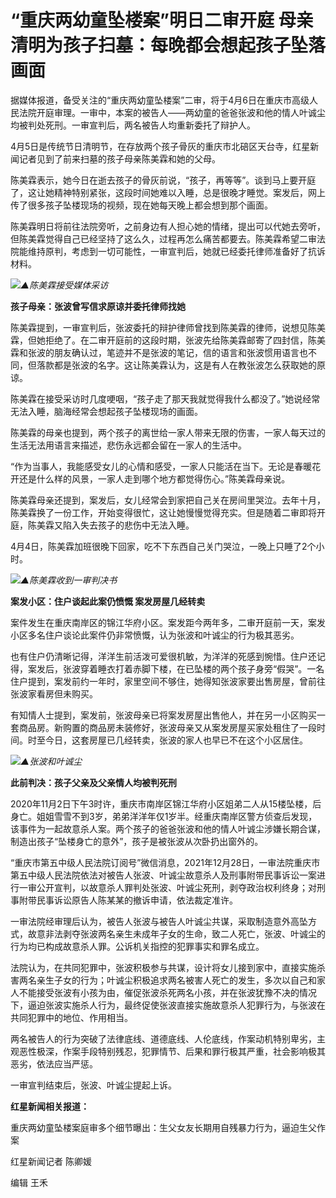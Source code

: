 # “重庆两幼童坠楼案”明日二审开庭 母亲清明为孩子扫墓：每晚都会想起孩子坠落画面

据媒体报道，备受关注的“重庆两幼童坠楼案”二审，将于4月6日在重庆市高级人民法院开庭审理。一审中，本案的被告人——两幼童的爸爸张波和他的情人叶诚尘均被判处死刑。一审宣判后，两名被告人均重新委托了辩护人。

4月5日是传统节日清明节，在存放两个孩子骨灰的重庆市北碚区天台寺，红星新闻记者见到了前来扫墓的孩子母亲陈美霖和她的父母。

陈美霖表示，她今日在逝去孩子的骨灰前说，“孩子，再等等”。谈到马上要开庭了，这让她精神特别紧张，这段时间她难以入睡，总是很晚才睡觉。案发后，网上传了很多孩子坠楼现场的视频，现在她每天晚上都会想到那个画面。

陈美霖明日将前往法院旁听，之前身边有人担心她的情绪，提出可以代她去旁听，但陈美霖觉得自己已经坚持了这么久，过程再怎么痛苦都要去。陈美霖希望二审法院能维持原判，考虑到一切可能性，一审宣判后，她就已经委托律师准备好了抗诉材料。

![](https://inews.gtimg.com/om_bt/OveHAXvSmbTnwAneLiaoU8hHt2KOVjIvb-nmP-Zcmiv_UAA/1000)_▲陈美霖接受媒体采访_

**孩子母亲：张波曾写信求原谅并委托律师找她**

陈美霖提到，一审宣判后，张波委托的辩护律师曾找到陈美霖的律师，说想见陈美霖，但她拒绝了。在二审开庭前的这段时期，张波先给陈美霖邮寄了四封信，陈美霖和张波的朋友确认过，笔迹并不是张波的笔记，信的语言和张波惯用语言也不同，但落款都是张波的名字。这让陈美霖认为，这是有人在教张波怎么获取她的原谅。

陈美霖在接受采访时几度哽咽，“孩子走了那天我就觉得我什么都没了。”她说经常无法入睡，脑海经常会想起孩子坠楼现场的画面。

陈美霖的母亲也提到，两个孩子的离世给一家人带来无限的伤害，一家人每天过的生活无法用语言来描述，悲伤永远都会留在一家人的生活中。

“作为当事人，我能感受女儿的心情和感受，一家人只能活在当下。无论是春暖花开还是什么样的风景，一家人走到哪个地方都觉得伤心。”陈美霖母亲说。

陈美霖母亲还提到，案发后，女儿经常会到家把自己关在房间里哭泣。去年十月，陈美霖换了一份工作，开始变得很忙，这让她慢慢觉得充实。但是随着二审即将开庭，陈美霖又陷入失去孩子的悲伤中无法入睡。

4月4日，陈美霖加班很晚下回家，吃不下东西自己关门哭泣，一晚上只睡了2个小时。

![](https://inews.gtimg.com/om_bt/OnyJvNyVj7vEUmqMxq_7VLi6OQTnVyoKwZiR-mLivTv_wAA/1000)_▲陈美霖收到一审判决书_

**案发小区：住户谈起此案仍愤慨 案发房屋几经转卖**

案件发生在重庆南岸区的锦江华府小区。案发距今两年多，二审开庭前一天，案发小区多名住户谈论此案件仍非常愤慨，认为张波和叶诚尘的行为极其恶劣。

也有住户仍清晰记得，洋洋生前活泼可爱很机敏，为洋洋的死感到惋惜。住户还记得，案发后，张波穿着睡衣打着赤脚下楼，在已坠楼的两个孩子身旁“假哭”。一名住户提到，案发前约一年时，家里空间不够住，她得知张波家要出售房屋，曾前往张波家看房但未购买。

有知情人士提到，案发前，张波母亲已将案发房屋出售他人，并在另一小区购买一套商品房。新购置的商品房未装修好，张波母亲又从案发房屋买家处租住了一段时间。时至今日，这套房屋已几经转卖，张波的家人也早已不在这个小区居住。

![](https://inews.gtimg.com/om_bt/OorlM-4aVKN1zEe1XjTBcFGeYVHyw_GjBmm_gqD1Exy-4AA/1000)_▲张波和叶诚尘_

**此前判决：孩子父亲及父亲情人均被判死刑**

2020年11月2日下午3时许，重庆市南岸区锦江华府小区姐弟二人从15楼坠楼，后身亡。姐姐雪雪不到3岁，弟弟洋洋年仅1岁半。经重庆南岸区警方侦查后发现，该事件为一起故意杀人案。两个孩子的爸爸张波和他的情人叶诚尘涉嫌长期合谋，制造出孩子“坠楼身亡的意外”，孩子是被张波从次卧扔出窗外的。

“重庆市第五中级人民法院订阅号”微信消息，2021年12月28日，一审法院重庆市第五中级人民法院依法对被告人张波、叶诚尘故意杀人及刑事附带民事诉讼一案进行一审公开宣判，以故意杀人罪判处张波、叶诚尘死刑，剥夺政治权利终身；对刑事附带民事诉讼原告人陈某某的撤诉申请，依法裁定准许。

一审法院经审理后认为，被告人张波与被告人叶诚尘共谋，采取制造意外高坠方式，故意非法剥夺张波两名亲生未成年子女的生命，致二人死亡，张波、叶诚尘的行为均已构成故意杀人罪。公诉机关指控的犯罪事实和罪名成立。

法院认为，在共同犯罪中，张波积极参与共谋，设计将女儿接到家中，直接实施杀害两名亲生子女的行为；叶诚尘积极追求两名被害人死亡的发生，多次以自己和家人不能接受张波有小孩为由，催促张波杀死两名小孩，并在张波犹豫不决的情况下，逼迫张波实施杀人行为，最终促使张波直接实施故意杀人犯罪行为，与张波在共同犯罪中的地位、作用相当。

两名被告人的行为突破了法律底线、道德底线、人伦底线，作案动机特别卑劣，主观恶性极深，作案手段特别残忍，犯罪情节、后果和罪行极其严重，社会影响极其恶劣，依法应当严惩。

一审宣判结束后，张波、叶诚尘提起上诉。

**红星新闻相关报道：**

重庆两幼童坠楼案庭审多个细节曝出：生父女友长期用自残暴力行为，逼迫生父作案

红星新闻记者 陈卿媛

编辑 王禾

